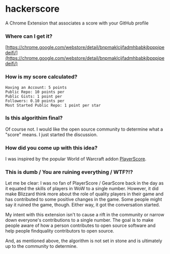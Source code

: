 # hackerscore
A Chrome Extension that associates a score with your GitHub profile

### Where can I get it?

[https://chrome.google.com/webstore/detail/bnpmaklcijfadmhbabkjbpppipedeifi/](https://chrome.google.com/webstore/detail/bnpmaklcijfadmhbabkjbpppipedeifi/)

### How is my score calculated?

```
Having an Account: 5 points
Public Repo: 10 points per
Public Gists: 1 point per
Followers: 0.10 points per
Most Started Public Repo: 1 point per star
```

### Is this algorithim final?

Of course not. I would like the open source community to determine what a "score" means. I just started the discussion.

### How did you come up with this idea?

I was inspired by the popular World of Warcraft addon [PlayerScore](http://www.wowinterface.com/downloads/info12245-PlayerScoreGearScore.html).

### This is dumb / You are ruining everything / WTF?!?

Let me be clear: I was no fan of PlayerScore / GearScore back in the day as it equated the skills of players in WoW to a single number. However,
it did make Blizzard think more about the role of quality players in their game and has contributed to some positive changes in the game. Some people might say it ruined the game, though. Either way, it got the conversation started.

My intent with this extension isn't to cause a rift in the community or narrow down everyone's contributions to a single number. The goal is to make people aware of how a person contributes to open source software and help people findquality contributors to open source.

And, as mentioned above, the algorithm is not set in stone and is ultimately up to the community to determine.
